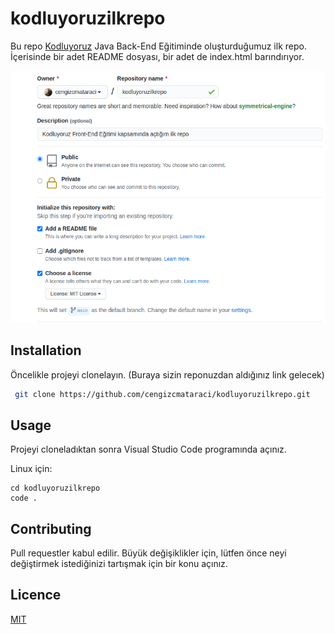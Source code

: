 # kodluyoruzilkrepo

Bu repo [Kodluyoruz](https://www.kodluyoruz.org/) Java Back-End Eğitiminde oluşturduğumuz ilk repo. İçerisinde bir adet README dosyası, bir adet de index.html barındırıyor.

![Projemiz](https://github.com/Kodluyoruz/taskforce/blob/main/git/odev1/figures/github.png)

## Installation

Öncelikle projeyi clonelayın. (Buraya sizin reponuzdan aldığınız link gelecek)

```bash
 git clone https://github.com/cengizcmataraci/kodluyoruzilkrepo.git
 ```

## Usage

Projeyi cloneladıktan sonra Visual Studio Code programında açınız.

Linux için:
```linux
cd kodluyoruzilkrepo
code . 
```

## Contributing

Pull requestler kabul edilir. Büyük değişiklikler için, lütfen önce neyi değiştirmek istediğinizi tartışmak için bir konu açınız.

## Licence

[MIT](https://choosealicense.com/licenses/mit/)

